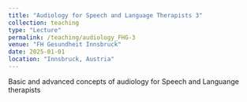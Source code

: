 ```yaml
---
title: "Audiology for Speech and Language Therapists 3"
collection: teaching
type: "Lecture"
permalink: /teaching/audiology_FHG-3
venue: "FH Gesundheit Innsbruck"
date: 2025-01-01
location: "Innsbruck, Austria"
---
```


Basic and advanced concepts of audiology for Speech and Languange therapists
